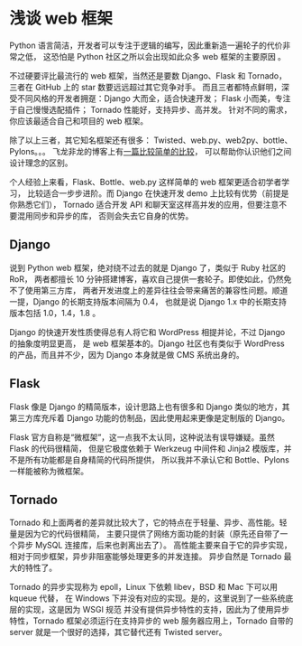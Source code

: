 # 浅谈 web 框架

Python 语言简洁，开发者可以专注于逻辑的编写，因此重新造一遍轮子的代价非常之低，
这恐怕是 Python 社区之所以会出现如此众多 web 框架的主要原因 。

不过硬要评比最流行的 web 框架，当然还是要数 Django、Flask 和 Tornado，
三者在 GitHub 上的 star 数要远远超过其它竞争对手。
而且三者都特点鲜明，深受不同风格的开发者拥趸：Django 大而全，适合快速开发；
Flask 小而美，专注于自己慢慢选配插件； Tornado 性能好，支持异步、高并发。
针对不同的需求，你应该最适合自己和项目的 web 框架。

除了以上三者，其它知名框架还有很多： Twisted、web.py、web2py、bottle、Pylons。。。
飞龙非龙的博客上有[一篇比较简单的比较](http://feilong.me/2011/01/talk-about-python-web-framework)，
可以帮助你认识他们之间设计理念的区别。

个人经验上来看，Flask、Bottle、web.py 这样简单的 web 框架更适合初学者学习，
比较适合一步步进阶。而 Django 在快速开发 demo 上比较有优势（前提是你熟悉它们），
Tornado 适合开发 API 和聊天室这样高并发的应用，但要注意不要混用同步和异步的库，
否则会失去它自身的优势。


## Django

说到 Python web 框架，绝对绕不过去的就是 Django 了，类似于 Ruby 社区的 RoR，
两者都擅长 10 分钟搭建博客，喜欢自己提供一套轮子。即使如此，仍然免不了使用第三方库，
两者开发进度上的差异往往会带来痛苦的兼容性问题。顺道一提，Django 的长期支持版本间隔为 0.4，
也就是说 Django 1.x 中的长期支持版本包括 1.0，1.4，1.8 。

Django 的快速开发性质使得总有人将它和 WordPress 相提并论，不过 Django 的抽象度明显更高，
是 web 框架基本的。Django 社区也有类似于 WordPress 的产品，而且并不少，因为 Django
本身就是做 CMS 系统出身的。


## Flask

Flask 像是 Django 的精简版本，设计思路上也有很多和 Django 类似的地方，其第三方库充斥着
Django 功能的仿制品，因此使用起来更像是定制版的 Django。

Flask 官方自称是“微框架”，这一点我不太认同，这种说法有误导嫌疑。虽然 Flask 的代码很精简，
但是它极度依赖于 Werkzeug 中间件和 Jinja2 模版库，并不是所有功能都是自身精简的代码所提供，
所以我并不承认它和 Bottle、Pylons 一样能被称为微框架。


## Tornado

Tornado 和上面两者的差异就比较大了，它的特点在于轻量、异步、高性能。轻量是因为它的代码很精简，
主要只提供了网络方面功能的封装（原先还自带了一个异步 MySQL 连接库，后来也剥离出去了）。
高性能主要来自于它的异步实现，相对于同步框架，异步非阻塞能够处理更多的并发连接。
异步自然是 Tornado 最大的特性了。

Tornado 的异步实现称为 epoll，Linux 下依赖 libev，BSD 和 Mac 下可以用 kqueue 代替，
在 Windows 下并没有对应的实现。是的，这里说到了一些系统底层的实现，这是因为 WSGI 规范
并没有提供异步特性的支持，因此为了使用异步特性，Tornado 框架必须运行在支持异步的 web
服务器应用上，Tornado 自带的 server 就是一个很好的选择，其它替代还有 Twisted server。
